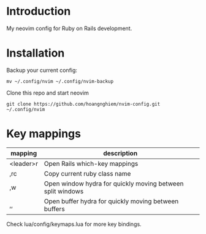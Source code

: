 # Introduction

My neovim config for Ruby on Rails development.

# Installation

Backup your current config:
```
mv ~/.config/nvim ~/.config/nvim-backup
```
Clone this repo and start neovim
```
git clone https://github.com/hoangnghiem/nvim-config.git ~/.config/nvim
```

# Key mappings

| mapping | description |
| ------------- | -------------- |
| \<leader\>r | Open Rails which-key mappings  |
| ,rc | Copy current ruby class name  |
| ,w | Open window hydra for quickly moving between split windows  |
| ,, | Open buffer hydra for quickly moving between buffers  |

Check lua/config/keymaps.lua for more key bindings.
